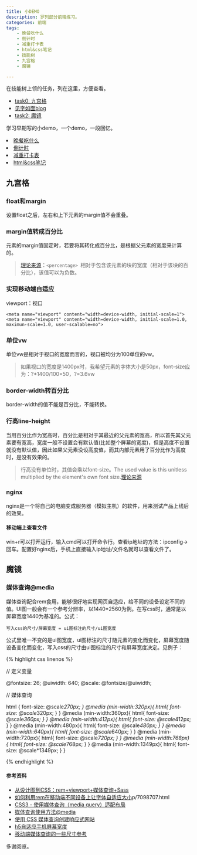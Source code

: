 ```yaml
---
title: 小DEMO
description: 罗列部分前端练习。
categories: 前端
tags: 
    - 晚餐吃什么
    - 倒计时
    - 减重打卡表
    - html&css笔记
    - 技能树
    - 九宫格
    - 魔镜

---
```


<p>
	在技能树上领的任务，列在这里，方便查看。
</p>
<ul class="exercise">
	<li><a href="#task0">task0: </a><a href="/exercise/mytask0.html">九宫格</a></li>
	<li><a href="https://giselle527.github.io/">见字如面blog</a></li>
	<li><a href="#task2">task2: </a><a href="/exercise/mytask2/index.html">魔镜</a></li>
</ul>
<p>
  学习早期写的小demo，一个demo，一段回忆。
</p>
<li><a href="/exercise/what's for dinner/what's for dinner.html">晚餐吃什么</a></li>
<li><a href="/exercise/CountdownTimer/index.html">倒计时</a></li>
<li><a href="/exercise/loseweight sheet/12.21-loseweight.html">减重打卡表</a></li>
<li><a href="/exercise/html css note index/index.html">html&css笔记</a></li>


## <a id="task0">九宫格</a>

### float和margin

设置float之后，左右和上下元素的margin值不会重叠。

### margin值转成百分比

元素的margin值固定时，若要将其转化成百分比，是根据父元素的宽度来计算的。

> [理论来源](https://developer.mozilla.org/zh-CN/docs/Web/CSS/margin)：`<percentage> `相对于包含该元素的块的宽度（相对于该块的百分比），该值可以为负数。

### 实现移动端自适应

viewport：视口

```
<meta name="viewport" content="width=device-width, initial-scale=1">
<meta name="viewport" content="width=device-width, initial-scale=1.0, maximun-scale=1.0, user-scalable=no">

```
### 单位vw

单位vw是相对于视口的宽度而言的，视口被均分为100单位的vw。

> 如果视口的宽度是1400px时，我希望元素的字体大小是50px，font-size应为：?*1400/100=50，?=3.6vw

### border-width转百分比

border-width的值不能是百分比，不能转换。

### 行高line-height

当用百分比作为宽高时，百分比是相对于其最近的父元素的宽高，所以首先其父元素要有宽高，宽度一般不设置会有默认值(比如整个屏幕的宽度)，但是高度不设置就没有默认值，因此如果父元素没设高度值，而其内部元素用了百分比作为高度时，是没有效果的。

> 行高没有单位时，其值会乘以font-size。The used value is this unitless <number> multiplied by the element's own font size.[理论来源](https://developer.mozilla.org/en-US/docs/Web/CSS/line-height#<percentage>)

### nginx

nginx是一个将自己的电脑变成服务器（模拟主机）的软件，用来测试产品上线后的效果。

#### 移动端上查看文件

win+r可以打开运行，输入cmd可以打开命令行。查看ip地址的方法：ipconfig→回车。配置好nginx后，手机上直接输入ip地址/文件名就可以查看文件了。


## <a id="task2">魔镜</a>



### 媒体查询@media

媒体查询配合rem食用，能够很好地实现网页自适应，给不同的设备设定不同的值。UI图一般会有一个参考分辨率，以1440*2560为例。在写css时，通常是以屏幕宽度1440为基准的。公式：

```
写入css的尺寸/屏幕宽度 = ui图标注的尺寸/ui图宽度

```

公式里唯一不变的是ui图宽度，ui图标注的尺寸随元素的变化而变化，屏幕宽度随设备变化而变化，写入css的尺寸由ui图标注的尺寸和屏幕宽度决定。见例子：

{% highlight css linenos %}

// 定义变量

@fontsize: 26;
@uiwidth: 640;
@scale: @fontsize/@uiwidth;

// 媒体查询

html { 
    font-size: @scale*270px;
}
@media (min-width:320px){
  html{
    font-size: @scale*320px;
  }
}
@media (min-width:360px){
  html{
    font-size: @scale*360px;
  }
}
@media (min-width:412px){
  html{
    font-size: @scale*412px;
  }
}
@media (min-width:480px){
  html{
    font-size: @scale*480px;
  }
}
@media (min-width:640px){
  html{
    font-size: @scale*640px;
  }
}
@media (min-width:720px){
  html{
    font-size: @scale*720px;
  }
}
@media (min-width:768px){
  html{
    font-size: @scale*768px;
  }
}
@media (min-width:1349px){
  html{
    font-size: @scale*1349px;
  }
}

{% endhighlight %}


#### 参考资料

* [从设计图到CSS：rem+viewport+媒体查询+Sass](http://www.cnblogs.com/gymmer/p/6883063.html)
* [如何利用rem在移动端不同设备上让字体自适应大小](https://www.cnblogs.com/zhuanshen/)p/7098707.html
* [CSS3 - 使用媒体查询（media query）适配布局](http://www.hangge.com/blog/cache/detail_1015.html)
* [媒体查询使用方法@media](http://www.hangge.com/blog/cache/detail_1015.html)
* [使用 CSS 媒体查询创建响应式网站](https://www.ibm.com/developerworks/cn/web/wa-cssqueries/index.html)
* [h5自适应手机屏幕宽度](http://blog.csdn.net/fangquan1980/article/details/51981251)
* [移动端媒体查询的一些尺寸参考](http://www.mamicode.com/info-detail-1957957.html)



<p>
	多谢阅览。
</p>

